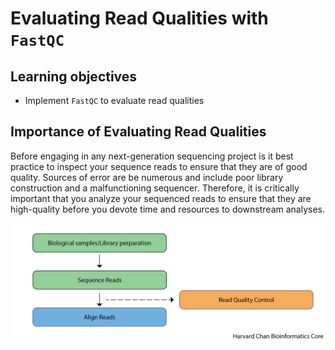 # Evaluating Read Qualities with `FastQC`

## Learning objectives
- Implement `FastQC` to evaluate read qualities

## Importance of Evaluating Read Qualities

Before engaging in any next-generation sequencing project is it best practice to inspect your sequence reads to ensure that they are of good quality. Sources of error are be numerous and include poor library construction and a malfunctioning sequencer. Therefore, it is critically important that you analyze your sequenced reads to ensure that they are high-quality before you devote time and resources to downstream analyses.

<p align="center">
<img src="../img/Read_QC_Pipeline.png" width="800">
</p>


## 


